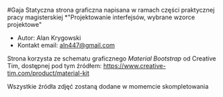 #Gaja
Statyczna strona graficzna napisana w ramach części praktycznej pracy magisterskiej *"Projektowanie interfejsów, wybrane wzorce projektowe"

- Autor: Alan Krygowski
- Kontakt email: aln447@gmail.com

Strona korzysta ze schematu graficznego _Material Bootstrap_ od Creative Tim, dostępnej pod tym źródłem: https://www.creative-tim.com/product/material-kit

Wszystkie źródła zdjęć zostaną dodane w momemcie skompletowania